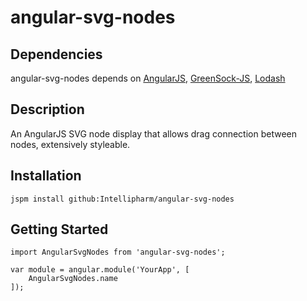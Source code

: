 # angular-svg-nodes

## Dependencies
angular-svg-nodes depends on [AngularJS](https://github.com/angular/angular.js), [GreenSock-JS](https://github.com/greensock/GreenSock-JS), [Lodash](https://github.com/lodash/lodash)

## Description

An AngularJS SVG node display that allows drag connection between nodes, extensively styleable.

## Installation

```
jspm install github:Intellipharm/angular-svg-nodes
```

## Getting Started

```
import AngularSvgNodes from 'angular-svg-nodes';

var module = angular.module('YourApp', [
    AngularSvgNodes.name
]);
```